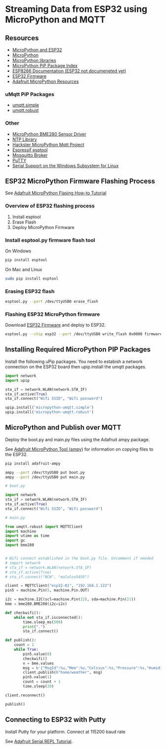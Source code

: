 # Streaming Data from ESP32 using MicroPython and MQTT

## Resources 

* [MicroPython and ESP32](https://github.com/micropython/micropython-esp32)
* [MicroPython](https://micropython.org/)
* [MicroPython libraries](https://github.com/micropython/micropython-lib)
* [MicroPython PiP Package Index](https://pypi.python.org/pypi?%3Aaction=search&term=micropython)
* [ESP8266 Documentation (ESP32 not documeneted yet)](http://docs.micropython.org/en/latest/esp8266/)
* [ESP32 Firmware](http://micropython.org/download/#esp32)
* [Adafruit MicroPython Resources](https://www.google.com.au/search?client=ubuntu&hs=h2P&channel=fs&q=adafruit+micropython&spell=1&sa=X&ved=0ahUKEwii1ITmhpDVAhUEXrwKHY3YDoUQvwUIIygA&biw=1221&bih=626)

### uMqtt PiP Packages

* [umqtt.simple](https://github.com/micropython/micropython-lib/tree/master/umqtt.simple)
* [umqtt.robust](https://github.com/micropython/micropython-lib/tree/master/umqtt.robust)

### Other

* [MicroPython BME280 Sensor Driver](https://github.com/catdog2/mpy_bme280_esp8266/blob/master/bme280.py)
* [NTP Library](https://stackoverflow.com/questions/12664295/ntp-client-in-python)
* [Hackster MicroPython Mqtt Project](https://www.hackster.io/bucknalla/mqtt-micropython-044e77)
* [Espressif esptool](https://github.com/espressif/esptool)
* [Mosquitto Broker](https://www.digitalocean.com/community/tutorials/how-to-install-and-secure-the-mosquitto-mqtt-messaging-broker-on-ubuntu-16-04)
* [PuTTY](http://www.putty.org/)
* [Serial Support on the Windows Subsystem for Linux](https://blogs.msdn.microsoft.com/wsl/2017/04/14/serial-support-on-the-windows-subsystem-for-linux/)

## ESP32 MicroPython Firmware Flashing Process

See [Adafruit MicroPython Flasing How-to Tutorial](https://learn.adafruit.com/micropython-basics-how-to-load-micropython-on-a-board/esp8266)


### Overview of ESP32 flashing process

1. Install esptool
2. Erase Flash
3. Deploy MicroPython Firmware


### Install esptool.py firmware flash tool

On Windows
```bash
pip install esptool
```

On Mac and Linux
```bash
sudo pip install esptool
```


### Erasing ESP32 flash

```bash
esptool.py --port /dev/ttyUSB0 erase_flash
```

### Flashing ESP32 MicroPython firmware

Download [ESP32 Firmware](http://micropython.org/download/#esp32) and deploy to ESP32.

```bash
esptool.py --chip esp32 --port /dev/ttyUSB0 write_flash 0x0000 firmware.bin
```


## Installing Required MicroPython PIP Packages

Install the following uPip packages. You need to estabish a network connection on the ESP32 board then upip.install the umqtt packages.

```python
import network
import upip

sta_if = network.WLAN(network.STA_IF)
sta_if.active(True)
sta_if.connect("Wifi SSID", "Wifi password")

upip.install('micropython-umqtt.simple')
upip.install('micropython-umqtt.robust')

```



## MicroPython and Publish over MQTT

Deploy the boot.py and main.py files using the Adafruit ampy package.

See [Adafruit MicroPython Tool (ampy)](https://learn.adafruit.com/micropython-basics-load-files-and-run-code/install-ampy) for information on copying files to the ESP32.

```bash
pip install adafruit-ampy

ampy --port /dev/ttyUSB0 put boot.py
ampy --port /dev/ttyUSB0 put main.py
```

```python
# boot.py

import network
sta_if = network.WLAN(network.STA_IF)
sta_if.active(True)
sta_if.connect("Wifi SSID", "Wifi password")
```



```python
# main.py

from umqtt.robust import MQTTClient
import machine
import utime as time
import gc
import bme280


# Wifi connect established in the boot.py file. Uncomment if needed
# import network
# sta_if = network.WLAN(network.STA_IF)
# sta_if.active(True)
# sta_if.connect("NCW", "malolos5459")

client = MQTTClient("esp32-01", "192.168.1.122")
pin5 = machine.Pin(5, machine.Pin.OUT)

i2c = machine.I2C(scl=machine.Pin(22), sda=machine.Pin(21))
bme = bme280.BME280(i2c=i2c)

def checkwifi():
    while not sta_if.isconnected():
        time.sleep_ms(500)
        print(".")
        sta_if.connect()

def publish():
    count = 1
    while True:
        pin5.value(0)
        checkwifi()
        v = bme.values
        msg = b'{"MsgId":%u,"Mem":%u,"Celsius":%s,"Pressure":%s,"Humidity":%s}' % (count, gc.mem_free(), v[0][:-1], v[1][:-3], v[2][:-1])
        client.publish(b"home/weather", msg)
        pin5.value(1)
        count = count + 1
        time.sleep(20)

client.reconnect()

publish()
```

## Connecting to ESP32 with Putty

Install Putty for your platform. Connect at 115200 baud rate

See [Adafruit Serial REPL Tutorial](https://learn.adafruit.com/micropython-basics-how-to-load-micropython-on-a-board/serial-terminal).
